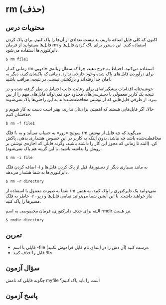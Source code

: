 # rm (حذف)

## محتویات درس

اکنون که کلی فایل اضافه داریم، بد نیست تعدادی از آن‌ها را پاک کنیم. برای پاک کردن فایل‌ها می‌توانید از فرمان rm استفاده کنید. این دستور برای پاک کردن فایل‌ها و دایرکتوری‌ها استفاده می‌شود.

```$ rm file1```

زمانی که از rm استفاده می‌کنید، احتیاط به خرج دهید، چرا که سطل زباله‌ی جادویی برای درآوردن فایل‌های پاک شده وجود خارجی ندارد. زمانی که پاکشان کنید، دیگر به امان خدا رفته‌اند و بازگشتی نیست. در نتیجه، مراقب باشید.

خوشبختانه اقدامات پیشگیرانه‌ای برای رعایت جانب احتیاط در نظر گرفته شده و در نتیجه یک کاربر معمولی با دسترسی‌های محدود خود نمی‌تواند فایل‌های مهم را از بین ببرد. از طرفی فایل‌هایی که از نوشتن محافظت‌شده‌اند به این راحتی‌ها پاک نمی‌شوند.

حالا، اگر فایل‌هایی هستند که اهمیتی برای‌تان ندارند، بهتر است دست به کار شویم و حذفشان کنیم.

```$ rm -f file1```

فلگ f، سوئیچ «زور» به حساب می‌آید و به rm می‌گوید که چه فایل از نوشتن محافظت‌شده باشد چه نباشد، بدون اینکه به کاربر در این خصوص هشداری بدهی، پاکش کن. (البته تا زمانی که مجوز این کار را داشته باشید، وگرنه فایلی که اجازه‌ی نوشتن بر رویش را نداشته باشید، با این گزینه هم پاک نمی‌شود).

```$ rm -i file```

اضافه کردن فلگ ‎-i به مانند بسیاری دیگر از دستورها، قبل از پاک کردن فایل‌ها و دایرکتوری‌ها به شما هشدار می‌دهد.

```$ rm -r directory```

شما به صورت معمول با استفاده از rm نمی‌توانید یک دایرکتوری را پاک کنید، به همین خاطر به فلگ ‎-r نیاز خواهید داشت. با این آپشن شما می‌توانید تمامی فایل‌ها و زیر-مسیرها را پاک کنید.

البته برای حذف دایرکتوری، فرمان مخصوصی به اسم rmdir نیز هست.

```$ rmdir directory```

## تمرین

+ فایلی با اسم ‎-file درست کنید (آن دش را در ابتدای نام فایل فراموش نکنید).
+ حالا فایل را حذف کنید.

## سؤال آزمون

چگونه فایلی که نامش myfile است را باید پاک کنیم؟

## پاسخ آزمون
